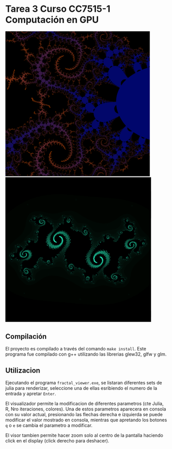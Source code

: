 # Tarea 3 Curso CC7515-1 Computación en GPU

<p float="left">
  <img src="https://raw.githubusercontent.com/Julioalbornozv/CC7515-Fractal-Viewer/master/img/img_1.png" width=450/>
  <img src="https://raw.githubusercontent.com/Julioalbornozv/CC7515-Fractal-Viewer/master/img/img_2.png" width=454/>
</p>

## Compilación

El proyecto es compilado a través del comando `make install`. Este programa fue compilado con g++ utilizando las librerias glew32, glfw y glm.

## Utilizacion
Ejecutando el programa `fractal_viewer.exe`, se listaran diferentes sets de julia para renderizar, seleccione una de ellas esribiendo el numero de la entrada y apretar `Enter`.

El visualizador permite la modificacion de diferentes parametros (cte Julia, R, Nro iteraciones, colores). Una de estos parametros aparecera en consola con su valor actual, presionando las flechas derecha e izquierda se puede modificar el valor mostrado en consola, mientras que apretando los botones `q` o `e` se cambia el parametro a modificar.

El visor tambien permite hacer zoom solo al centro de la pantalla haciendo click en el display (click derecho para deshacer).

